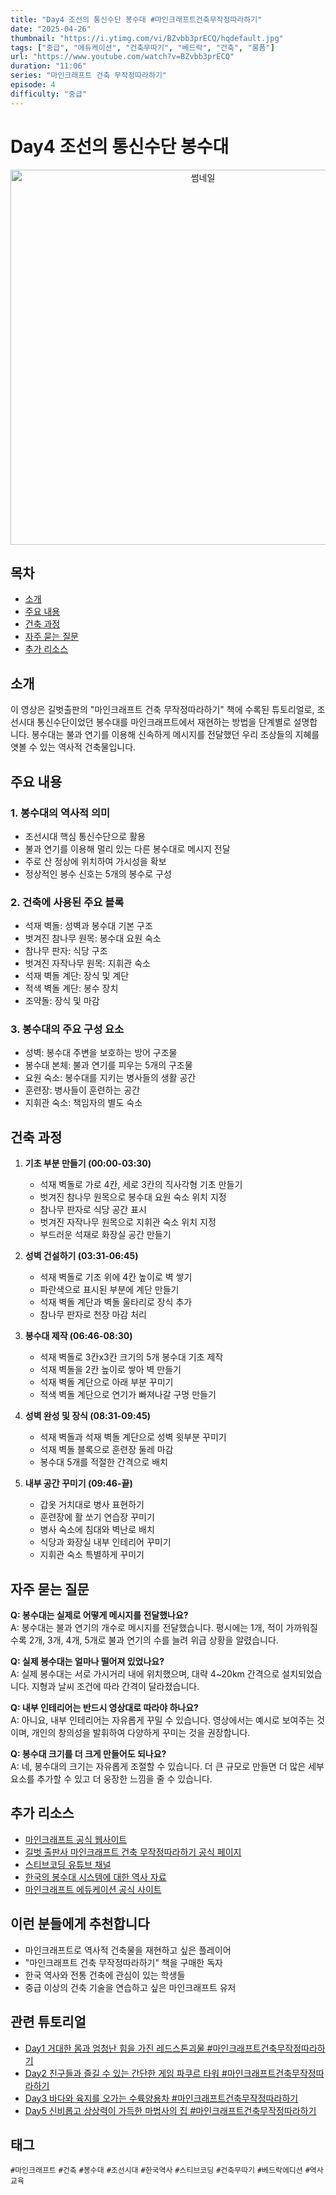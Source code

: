 ```yaml
---
title: "Day4 조선의 통신수단 봉수대 #마인크래프트건축무작정따라하기"
date: "2025-04-26"
thumbnail: "https://i.ytimg.com/vi/BZvbb3prECQ/hqdefault.jpg"
tags: ["중급", "에듀케이션", "건축무따기", "베드락", "건축", "롱폼"]
url: "https://www.youtube.com/watch?v=BZvbb3prECQ"
duration: "11:06"
series: "마인크래프트 건축 무작정따라하기"
episode: 4
difficulty: "중급"
---
```

# Day4 조선의 통신수단 봉수대
<div align="center">
  <img src="https://i.ytimg.com/vi/BZvbb3prECQ/hqdefault.jpg" alt="썸네일" width="600"/>
</div>

## 목차
- [소개](#소개)
- [주요 내용](#주요-내용)
- [건축 과정](#건축-과정)
- [자주 묻는 질문](#자주-묻는-질문)
- [추가 리소스](#추가-리소스)

## 소개
이 영상은 길벗출판의 "마인크래프트 건축 무작정따라하기" 책에 수록된 튜토리얼로, 조선시대 통신수단이었던 봉수대를 마인크래프트에서 재현하는 방법을 단계별로 설명합니다. 봉수대는 불과 연기를 이용해 신속하게 메시지를 전달했던 우리 조상들의 지혜를 엿볼 수 있는 역사적 건축물입니다.

## 주요 내용
### 1. 봉수대의 역사적 의미
- 조선시대 핵심 통신수단으로 활용
- 불과 연기를 이용해 멀리 있는 다른 봉수대로 메시지 전달
- 주로 산 정상에 위치하여 가시성을 확보
- 정상적인 봉수 신호는 5개의 봉수로 구성

### 2. 건축에 사용된 주요 블록
- 석재 벽돌: 성벽과 봉수대 기본 구조
- 벗겨진 참나무 원목: 봉수대 요원 숙소
- 참나무 판자: 식당 구조
- 벗겨진 자작나무 원목: 지휘관 숙소
- 석재 벽돌 계단: 장식 및 계단
- 적색 벽돌 계단: 봉수 장치
- 조약돌: 장식 및 마감

### 3. 봉수대의 주요 구성 요소
- 성벽: 봉수대 주변을 보호하는 방어 구조물
- 봉수대 본체: 불과 연기를 피우는 5개의 구조물
- 요원 숙소: 봉수대를 지키는 병사들의 생활 공간
- 훈련장: 병사들이 훈련하는 공간
- 지휘관 숙소: 책임자의 별도 숙소

## 건축 과정
1. **기초 부분 만들기 (00:00-03:30)**
   - 석재 벽돌로 가로 4칸, 세로 3칸의 직사각형 기초 만들기
   - 벗겨진 참나무 원목으로 봉수대 요원 숙소 위치 지정
   - 참나무 판자로 식당 공간 표시
   - 벗겨진 자작나무 원목으로 지휘관 숙소 위치 지정
   - 부드러운 석재로 화장실 공간 만들기

2. **성벽 건설하기 (03:31-06:45)**
   - 석재 벽돌로 기초 위에 4칸 높이로 벽 쌓기
   - 파란색으로 표시된 부분에 계단 만들기
   - 석재 벽돌 계단과 벽돌 울타리로 장식 추가
   - 참나무 판자로 천장 마감 처리

3. **봉수대 제작 (06:46-08:30)**
   - 석재 벽돌로 3칸x3칸 크기의 5개 봉수대 기초 제작
   - 석재 벽돌을 2칸 높이로 쌓아 벽 만들기
   - 석재 벽돌 계단으로 아래 부분 꾸미기
   - 적색 벽돌 계단으로 연기가 빠져나갈 구멍 만들기

4. **성벽 완성 및 장식 (08:31-09:45)**
   - 석재 벽돌과 석재 벽돌 계단으로 성벽 윗부분 꾸미기
   - 석재 벽돌 블록으로 훈련장 둘레 마감
   - 봉수대 5개를 적절한 간격으로 배치

5. **내부 공간 꾸미기 (09:46-끝)**
   - 갑옷 거치대로 병사 표현하기
   - 훈련장에 활 쏘기 연습장 꾸미기
   - 병사 숙소에 침대와 벽난로 배치
   - 식당과 화장실 내부 인테리어 꾸미기
   - 지휘관 숙소 특별하게 꾸미기

## 자주 묻는 질문
**Q: 봉수대는 실제로 어떻게 메시지를 전달했나요?**  
A: 봉수대는 불과 연기의 개수로 메시지를 전달했습니다. 평시에는 1개, 적이 가까워질수록 2개, 3개, 4개, 5개로 불과 연기의 수를 늘려 위급 상황을 알렸습니다.

**Q: 실제 봉수대는 얼마나 떨어져 있었나요?**  
A: 실제 봉수대는 서로 가시거리 내에 위치했으며, 대략 4~20km 간격으로 설치되었습니다. 지형과 날씨 조건에 따라 간격이 달라졌습니다.

**Q: 내부 인테리어는 반드시 영상대로 따라야 하나요?**  
A: 아니요, 내부 인테리어는 자유롭게 꾸밀 수 있습니다. 영상에서는 예시로 보여주는 것이며, 개인의 창의성을 발휘하여 다양하게 꾸미는 것을 권장합니다.

**Q: 봉수대 크기를 더 크게 만들어도 되나요?**  
A: 네, 봉수대의 크기는 자유롭게 조절할 수 있습니다. 더 큰 규모로 만들면 더 많은 세부 요소를 추가할 수 있고 더 웅장한 느낌을 줄 수 있습니다.

## 추가 리소스
- [마인크래프트 공식 웹사이트](https://www.minecraft.net/)
- [길벗 출판사 마인크래프트 건축 무작정따라하기 공식 페이지](링크)
- [스티브코딩 유튜브 채널](https://www.youtube.com/c/스티브코딩)
- [한국의 봉수대 시스템에 대한 역사 자료](링크)
- [마인크래프트 에듀케이션 공식 사이트](https://education.minecraft.net/)

## 이런 분들에게 추천합니다
- 마인크래프트로 역사적 건축물을 재현하고 싶은 플레이어
- "마인크래프트 건축 무작정따라하기" 책을 구매한 독자
- 한국 역사와 전통 건축에 관심이 있는 학생들
- 중급 이상의 건축 기술을 연습하고 싶은 마인크래프트 유저

## 관련 튜토리얼
- [Day1 거대한 몸과 엄청난 힘을 가진 레드스톤괴물 #마인크래프트건축무작정따라하기](링크)
- [Day2 친구들과 즐길 수 있는 간단한 게임 파쿠르 타워 #마인크래프트건축무작정따라하기](링크)
- [Day3 바다와 육지를 오가는 수륙양용차 #마인크래프트건축무작정따라하기](링크)
- [Day5 신비롭고 상상력이 가득한 마법사의 집 #마인크래프트건축무작정따라하기](링크)

## 태그
`#마인크래프트` `#건축` `#봉수대` `#조선시대` `#한국역사` `#스티브코딩` `#건축무따기` `#베드락에디션` `#역사교육`